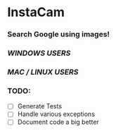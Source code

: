 
# InstaCam

### Search Google using  images!



### _WINDOWS USERS_



### _MAC / LINUX USERS_




### TODO:

- [ ]  Generate Tests
- [ ]  Handle various exceptions
- [ ]  Document code a big better
